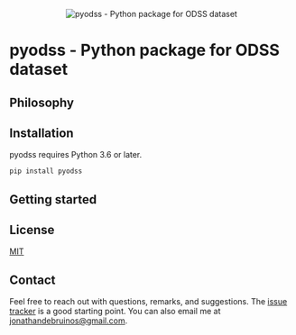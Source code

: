 <p align="center">
  <img alt="pyodss - Python package for ODSS dataset" src="https://github.com/J535D165/pyodss/raw/main/pyodss_repocard.svg">
</p>

# pyodss - Python package for ODSS dataset

## Philosophy

## Installation

pyodss requires Python 3.6 or later.

```sh
pip install pyodss
```

## Getting started

## License

[MIT](/LICENSE)

## Contact

Feel free to reach out with questions, remarks, and suggestions. The
[issue tracker](/issues) is a good starting point. You can also email me at
[jonathandebruinos@gmail.com](mailto:jonathandebruinos@gmail.com).
